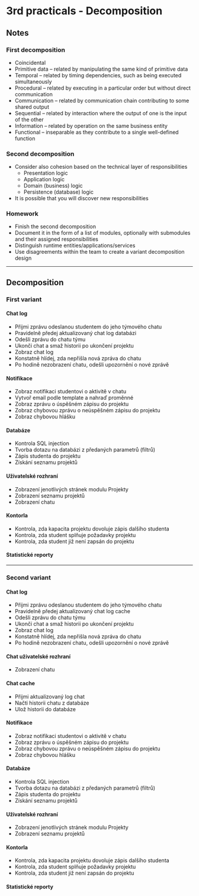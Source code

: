 <!-- markdownlint-disable MD024 -->
# 3rd practicals - Decomposition

## Notes

### First decomposition

- Coincidental
- Primitive data – related by manipulating the same kind of primitive data
- Temporal – related by timing dependencies, such as being executed simultaneously
- Procedural – related by executing in a particular order but without direct communication
- Communication – related by communication chain contributing to some shared output
- Sequential – related by interaction where the output of one is the input of the other
- Information – related by operation on the same business entity
- Functional – inseparable as they contribute to a single well-defined function

### Second decomposition

- Consider also cohesion based on the technical layer of responsibilities
  - Presentation logic
  - Application logic
  - Domain (business) logic
  - Persistence (database) logic
- It is possible that you will discover new responsibilities

### Homework

- Finish the second decomposition
- Document it in the form of a list of modules, optionally with submodules and their assigned responsibilities
- Distinguish runtime entities/applications/services
- Use disagreements within the team to create a variant decomposition design

---

## Decomposition

### First variant

#### Chat log

- Přijmi zprávu odeslanou studentem do jeho týmového chatu
- Pravidelně předej aktualizovaný chat log databázi
- Odešli zprávu do chatu týmu
- Ukonči chat a smaž historii po ukončení projektu
- Zobraz chat log
- Konstatně hlídej, zda nepřišla nová zpráva do chatu
- Po hodině nezobrazení chatu, odešli upozornění o nové zprávě

#### Notifikace

- Zobraz notifikaci studentovi o aktivitě v chatu
- Vytvoř email podle template a nahraď proměnné
- Zobraz zprávu o úspěšném zápisu do projektu
- Zobraz chybovou zprávu o neúspěšném zápisu do projektu
- Zobraz chybovou hlášku

#### Databáze

- Kontrola SQL injection
- Tvorba dotazu na databázi z předaných parametrů (filtrů)
- Zápis studenta do projektu
- Získání seznamu projektů

#### Uživatelské rozhraní

- Zobrazení jenotlivých stránek modulu Projekty
- Zobrazení seznamu projektů
- Zobrazení chatu

#### Kontorla

- Kontrola, zda kapacita projektu dovoluje zápis dalšího studenta
- Kontrola, zda student splňuje požadavky projektu
- Kontrola, zda student již není zapsán do projektu

#### Statistické reporty

---

### Second variant

#### Chat log

- Přijmi zprávu odeslanou studentem do jeho týmového chatu
- Pravidelně předej aktualizovaný chat log cache
- Odešli zprávu do chatu týmu
- Ukonči chat a smaž historii po ukončení projektu
- Zobraz chat log
- Konstatně hlídej, zda nepřišla nová zpráva do chatu
- Po hodině nezobrazení chatu, odešli upozornění o nové zprávě

#### Chat uživatelské rozhraní

- Zobrazení chatu

#### Chat cache

- Přijmi aktualizovaný log chat
- Načti historii chatu z databáze
- Ulož historii do databáze
  
#### Notifikace

- Zobraz notifikaci studentovi o aktivitě v chatu
- Zobraz zprávu o úspěšném zápisu do projektu
- Zobraz chybovou zprávu o neúspěšném zápisu do projektu
- Zobraz chybovou hlášku

#### Databáze

- Kontrola SQL injection
- Tvorba dotazu na databázi z předaných parametrů (filtrů)
- Zápis studenta do projektu
- Získání seznamu projektů

#### Uživatelské rozhraní

- Zobrazení jenotlivých stránek modulu Projekty
- Zobrazení seznamu projektů

#### Kontorla

- Kontrola, zda kapacita projektu dovoluje zápis dalšího studenta
- Kontrola, zda student splňuje požadavky projektu
- Kontrola, zda student již není zapsán do projektu

#### Statistické reporty
